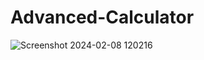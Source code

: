 # Advanced-Calculator
![Screenshot 2024-02-08 120216](https://github.com/Chirayunikam/Advanced-Calculator/assets/100028643/20c7069d-a28f-4553-8ecb-9b033cbf03a8)
